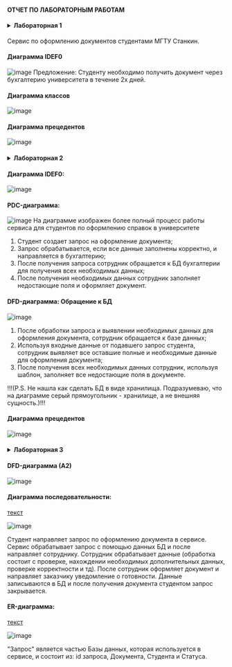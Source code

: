 ####                          ОТЧЕТ ПО ЛАБОРАТОРНЫМ РАБОТАМ


#### <details><summary><b>Лабораторная 1</b></summary>

Сервис по оформлению документов студентами МГТУ Станкин.

#### Диаграмма IDEF0

![image](https://user-images.githubusercontent.com/62379084/135609190-6df09846-d2f0-4b2a-8704-042900c2de77.png)
Предложение: Студенту необходимо получить документ через бухгалтерию университета в течение 2х дней.

#### Диаграмма классов

![image](http://www.plantuml.com/plantuml/png/JOynYiCm44LhwnGVLxkmrPx0w_K1J5Aa7gI9BInBpeo42I5tZy0fqZxUV_0xpIIvhC7eukD6GYji85KyJDEJNIP99Rh_59BWCllCflaJIVj1-b2LAYPnB9_eQOvAUyx5SSmjI37MA4vyAwpPN7tqEhF3a6nPgmACjB7iIHPylMSOADCFXY8-JlY5exj-r_Zi7SDwiO5Dnz7L0oy0)

#### Диаграмма прецедентов

![image](http://www.plantuml.com/plantuml/png/fSwnJWCn30RWkNuAwoOOAl402FNAVD9jp5PYskXoSN4SEb3U7TEZwFOEaQpFVsplgf5QcpFKAPKJASr8mKJn2pPx2jD1fPNuAjdfxPYCOTEhodcHVVQ81qKZwvg-L_DQvK2LxvwO-TtG13KTZeOnAGTBKc2vTtn2gjYTMAkKxW-71IlhPmfyq_6AoX-Dg_r7LzyfOoIZ3cwdzzVcIDu-YquTZBZTuaF_2Fv-om5y__F5gn46XykBxuOTbzZc_0C0)
</details>

####  <details><summary><b>Лабораторная 2</b></summary>

#### Диаграмма IDEF0:

![image](https://user-images.githubusercontent.com/62379084/137474499-7b2623c5-548c-45a6-b641-12cdaf4e6a76.png)


#### PDC-диаграмма:

![image](https://user-images.githubusercontent.com/62379084/137477735-57234a75-df98-4a4d-b4fd-a2387617dd5c.png)
На диаграмме изображен более полный процесс работы сервиса для студентов по оформлению справок в университете
1. Студент создает запрос на оформление документа;
2. Запрос обрабатывается, если все данные заполнены корректно, и направляется в бухгалтерию;
3. После получения запроса сотрудник обращается к БД бухгалтерии для получения всех необходимых данных;
4. После получения необходимых данных сотрудник заполняет недостающие поля и оформляет документ.

#### DFD-диаграмма: Обращение к БД

![image](https://user-images.githubusercontent.com/62379084/137477939-b875d236-cb49-4305-9fd7-f7db17baa5c6.png)
1. После обработки запроса и выявлении необходимых данных для оформления документа, сотрудник обращается к базе данных;
2. Используя входные данные от подавшего запрос студента, сотрудник выявляет все оставшие полные и необходимые данные для оформления документа;
3. После получения всех необходимых данных сотрудник, используя шаблон, заполняет все недостающие поля в документе.

!!!(P.S. Не нашла как сделать БД в виде хранилища. Подразумеваю, что на диаграмме серый прямоугольник - хранилище, а не внешняя сущность.)!!!

#### Диаграмма прецедентов

![image](https://www.plantuml.com/plantuml/png/fSwnQWCn30RWENeASLCx1Fe0fUIkNGzkwonivMBEPnsoJ8QcxrudRahs3WRn-KU_3jb8hQmHyXBIHaehaZDH_8BTG6wPLKhoxn8hVPw2CUnwLJat6MADrA2ePtsaxuTz9REZpF_U6FbeQ88QvfEX3yhEWYHezqulI1cxi-Z2sltYsD2BAoidk_FKb8p-WZSvbXYnyVte_lP1syOKGvgl_Hz31nFkz_ZKFqDzrt64slzwgTC4OuNBM-s60oTVrlW3)

 </details> 
  
####   <details><summary><b>Лабораторная 3</b></summary>

#### DFD-диаграмма (А2)

![image](https://user-images.githubusercontent.com/62379084/139420183-02c2e41f-7c33-4d51-814b-06519d00f7a3.png)

#### Диаграмма последовательности:
[текст](http://www.plantuml.com/plantuml/uml/JO_FIWCn4CRFdQS8FGfz0m-rFe17psaIR6Xs8vEi7bJe7y-2KF3i6onYKRHkNs7oHcRDXdW8kpE_-RwPR-eyHzzK1jnIrzSSUSM4uSwnEnZDk5XUeMrgUMwDHNQvq5x1w0pHtgREpCIHE6XHAlpVUW18DaxXZHQASSV6z4hxiA8t-WnhHaVg67NXCRuL7UYRzlGJoTCuIozwqoHyePQESQmBw_50jVn3yKCVXLARkRGYQNVKqLVOqg5V43QPn-2-SSDTOKDjs8HjiP_BX9vfLnIDLBNFaZXExzaJSixJ-yca5qDy_NzA0IdBIQorB4L_PAc6aqeZRmHOQAbOfQgvGfSAeL4ObO5VMEbWgchPLEON)

![image](https://user-images.githubusercontent.com/62379084/139420067-494af6e5-22c4-43cb-9716-fb8c37399da5.png)

Студент направляет запрос по оформлению документа в сервисе.
Сервис обрабатывает запрос с помощью данных БД и после направляет сотруднику.
Сотрудник обрабатывает данные (обработка состоит с проверке, нахождении необходимых дополнительных данных, проверке корректности и тд).
После сотрудник оформляет документ и направляет заказчику уведомление о готовности.
Данные записываются в БД и после получения документа студентом запрос закрывается.

#### ER-диаграмма:
[текст](http://www.plantuml.com/plantuml/uml/JO_FIWCn4CRFdQS8FGfz0m-rFe17psaIR6Xs8vEi7bJe7y-2KF3i6onYKRHkNs7oHcRDXdW8kpE_-RwPR-eyHzzK1jnIrzSSUSM4uSwnEnZDk5XUeMrgUMwDHNQvq5x1w0pHtgREpCIHE6XHAlpVUW18DaxXZHQASSV6z4hxiA8t-WnhHaVg67NXCRuL7UYRzlGJoTCuIozwqoHyePQESQmBw_50jVn3yKCVXLARkRGYQNVKqLVOqg5V43QPn-2-SSDTOKDjs8HjiP_BX9vfLnIDLBNFaZXExzaJSixJ-yca5qDy_NzA0IdBIQorB4L_PAc6aqeZRmHOQAbOfQgvGfSAeL4ObO5VMEbWgchPLEON)

![image](https://user-images.githubusercontent.com/62379084/139420928-91e7c09c-a5c9-4338-873d-cbaf10179024.png)

"Запрос" является частью Базы данных, которая используется в сервисе, и состоит из: id запроса, Документа, Студента и Статуса.
</details>
